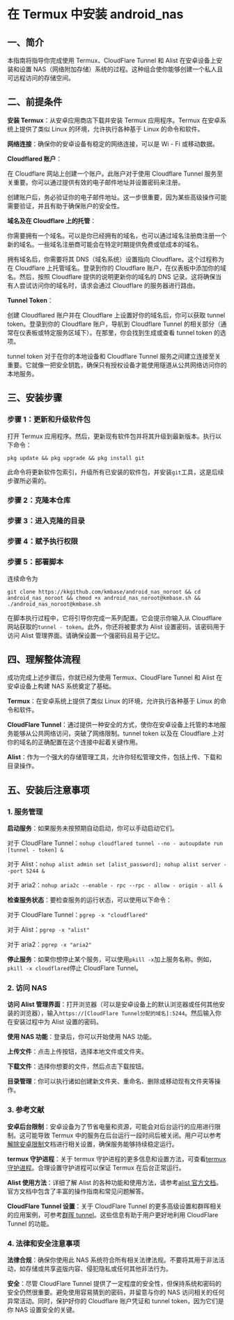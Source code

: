 # 在 Termux 中安装 android\_nas

## 一、简介

本指南将指导你完成使用 Termux、CloudFlare Tunnel 和 Alist 在安卓设备上安装和设置 NAS（网络附加存储）系统的过程。这种组合使你能够创建一个私人且可远程访问的存储空间。

## 二、前提条件

**安装 Termux**：从安卓应用商店下载并安装 Termux 应用程序。Termux 在安卓系统上提供了类似 Linux 的环境，允许执行各种基于 Linux 的命令和软件。

**网络连接**：确保你的安卓设备有稳定的网络连接，可以是 Wi - Fi 或移动数据。

**Cloudflared 账户**：

在 Cloudflare 网站上创建一个账户。此账户对于使用 Cloudflare Tunnel 服务至关重要。你可以通过提供有效的电子邮件地址并设置密码来注册。

创建账户后，务必验证你的电子邮件地址。这一步很重要，因为某些高级操作可能需要验证，并且有助于确保账户的安全性。

**域名及在 Cloudflare 上的托管**：

你需要拥有一个域名。可以是你已经拥有的域名，也可以通过域名注册商注册一个新的域名。一些域名注册商可能会在特定时期提供免费或低成本的域名。

拥有域名后，你需要将其 DNS（域名系统）设置指向 Cloudflare。这个过程称为在 Cloudflare 上托管域名。登录到你的 Cloudflare 账户，在仪表板中添加你的域名。然后，按照 Cloudflare 提供的说明更新你的域名的 DNS 记录。这将确保当有人尝试访问你的域名时，请求会通过 Cloudflare 的服务器进行路由。

**Tunnel Token**：

创建 Cloudflared 账户并在 Cloudflare 上设置好你的域名后，你可以获取 tunnel token。登录到你的 Cloudflare 账户，导航到 Cloudflare Tunnel 的相关部分（通常在仪表板或特定服务区域下）。在那里，你会找到生成或查看 tunnel token 的选项。

tunnel token 对于在你的本地设备和 Cloudflare Tunnel 服务之间建立连接至关重要。它就像一把安全钥匙，确保只有授权设备才能使用隧道从公共网络访问你的本地服务。

## 三、安装步骤

### 步骤 1：更新和升级软件包

打开 Termux 应用程序。然后，更新现有软件包并将其升级到最新版本。执行以下命令：



```
pkg update && pkg upgrade && pkg install git
```

此命令将更新软件包索引，升级所有已安装的软件包，并安装`git`工具，这是后续步骤所必需的。

### 步骤 2：克隆本仓库
### 步骤 3：进入克隆的目录
### 步骤 4：赋予执行权限
### 步骤 5：部署脚本

连续命令为

```
git clone https://kkgithub.com/kmbase/android_nas_noroot && cd android_nas_noroot && chmod +x android_nas_noroot@kmbase.sh && ./android_nas_noroot@kmbase.sh
```

在脚本执行过程中，它将引导你完成一系列配置。它会提示你输入从 Cloudflare 网站获取的`tunnel - token`。此外，你还将被要求为 Alist 设置密码，该密码用于访问 Alist 管理界面。请确保设置一个强密码且易于记忆。

## 四、理解整体流程

成功完成上述步骤后，你就已经为使用 Termux、CloudFlare Tunnel 和 Alist 在安卓设备上构建 NAS 系统奠定了基础。

**Termux**：在安卓系统上提供了类似 Linux 的环境，允许执行各种基于 Linux 的命令和软件。

**CloudFlare Tunnel**：通过提供一种安全的方式，使你在安卓设备上托管的本地服务能够从公共网络访问，突破了网络限制。tunnel token 以及在 Cloudflare 上对你的域名的正确配置在这个连接中起着关键作用。

**Alist**：作为一个强大的存储管理工具，允许你轻松管理文件，包括上传、下载和目录操作。

## 五、安装后注意事项

### 1. 服务管理

**启动服务**：如果服务未按预期自动启动，你可以手动启动它们。

对于 CloudFlare Tunnel：`nohup cloudflared tunnel --no - autoupdate run [tunnel - token] &`

对于 Alist：`nohup alist admin set [alist_password]; nohup alist server --port 5244 &`

对于 aria2：`nohup aria2c --enable - rpc --rpc - allow - origin - all &`

**检查服务状态**：要检查服务的运行状态，可以使用以下命令：

对于 CloudFlare Tunnel：`pgrep -x "cloudflared"`

对于 Alist：`pgrep -x "alist"`

对于 aria2：`pgrep -x "aria2"`

**停止服务**：如果你想停止某个服务，可以使用`pkill -x`加上服务名称。例如，`pkill -x cloudflared`停止 CloudFlare Tunnel。

### 2. 访问 NAS

**访问 Alist 管理界面**：打开浏览器（可以是安卓设备上的默认浏览器或任何其他安装的浏览器），输入`https://[CloudFlare Tunnel分配的域名]:5244`。然后输入你在安装过程中为 Alist 设置的密码。

**使用 NAS 功能**：登录后，你可以开始使用 NAS 功能。

**上传文件**：点击上传按钮，选择本地文件或文件夹。

**下载文件**：选择你想要的文件，然后点击下载按钮。

**目录管理**：你可以执行诸如创建新文件夹、重命名、删除或移动现有文件夹等操作。

### 3. 参考文献
**安卓后台限制**：安卓设备为了节省电量和资源，可能会对后台运行的应用进行限制。这可能导致 Termux 中的服务在后台运行一段时间后被关闭。用户可以参考[解除安卓限制](https://cloud-atlas.readthedocs.io/zh-cn/latest/android/apps/android_12_background_limit_termux.html)文档进行相关设置，确保服务能够持续稳定运行。

**termux 守护进程**：关于 termux 守护进程的更多信息和设置方法，可查看[termux 守护进程](https://blog.csdn.net/YiBYiH/article/details/127294017)。合理设置守护进程可以保证 Termux 在后台正常运行。

**Alist 使用方法**：详细了解 Alist 的各种功能和使用方法，请参考[alist 官方文档](https://alist.nn.ci/zh/guide/install/manual.html#获取-alist)。官方文档中包含了丰富的操作指南和常见问题解答。

**CloudFlare Tunnel 设置**：关于 CloudFlare Tunnel 的更多高级设置和群晖相关的应用案例，可参考[群晖 tunnel](https://jimizhou.com/cloudflare-tunnel)。这些信息有助于用户更好地利用 CloudFlare Tunnel 的功能。

### 4. 法律和安全注意事项

**法律合规**：确保你使用此 NAS 系统符合所有相关法律法规。不要将其用于非法活动，如存储或共享盗版内容、侵犯隐私或任何其他非法行为。

**安全**：尽管 CloudFlare Tunnel 提供了一定程度的安全性，但保持系统和密码的安全仍然很重要。避免使用容易猜到的密码，并留意与你的 NAS 访问相关的任何异常活动。同时，保护好你的 Cloudflare 账户凭证和 tunnel token，因为它们是你 NAS 设置安全的关键。